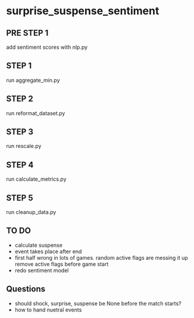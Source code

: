 # surprise_suspense_sentiment

## PRE STEP 1

add sentiment scores with nlp.py

## STEP 1

run aggregate_min.py

## STEP 2

run reformat_dataset.py

## STEP 3

run rescale.py

## STEP 4

run calculate_metrics.py

## STEP 5

run cleanup_data.py

## TO DO
* calculate suspense
* event takes place after end
* first half wrong in lots of games. random active flags are messing it up
  remove active flags before game start 
* redo sentiment model

## Questions
* should shock, surprise, suspense be None before the match starts?
* how to hand nuetral events
